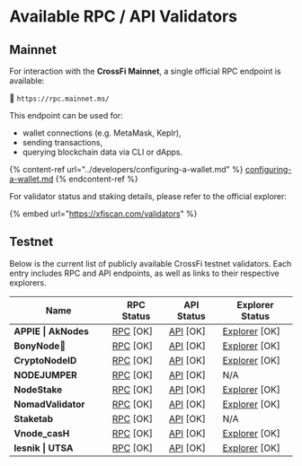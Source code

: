 # Available RPC / API Validators

## Mainnet

For interaction with the **CrossFi Mainnet**, a single official RPC endpoint is available:

🔗 `https://rpc.mainnet.ms/`

This endpoint can be used for:

* wallet connections (e.g. MetaMask, Keplr),
* sending transactions,
* querying blockchain data via CLI or dApps.

{% content-ref url="../developers/configuring-a-wallet.md" %}
[configuring-a-wallet.md](../developers/configuring-a-wallet.md)
{% endcontent-ref %}

For validator status and staking details, please refer to the official explorer:

{% embed url="https://xfiscan.com/validators" %}

## Testnet

Below is the current list of publicly available CrossFi testnet validators. Each entry includes RPC and API endpoints, as well as links to their respective explorers.

<table><thead><tr><th width="159">Name</th><th>RPC Status</th><th>API Status</th><th>Explorer Status</th></tr></thead><tbody><tr><td><strong>APPIE | AkNodes</strong></td><td><a href="https://rpc.crossfi.aknodes.net/">RPC</a> [OK]</td><td><a href="https://api.crossfi.aknodes.net/">API</a> [OK]</td><td><a href="https://explorer.aknodes.com/">Explorer</a> [OK]</td></tr><tr><td><strong>BonyNode💚</strong></td><td><a href="https://crossfi-testnet-rpc.bonynode.online/">RPC</a> [OK]</td><td><a href="https://crossfi-testnet-api.bonynode.online/">API</a> [OK]</td><td><a href="https://bonynode.online/crossfi">Explorer</a> [OK]</td></tr><tr><td><strong>CryptoNodeID</strong></td><td><a href="https://crossfi-testnet-rpc.cryptonode.id/">RPC</a> [OK]</td><td><a href="https://crossfi-testnet-api.cryptonode.id/">API</a> [OK]</td><td><a href="https://testnet.cryptonode.id/crossfi">Explorer</a> [OK]</td></tr><tr><td><strong>NODEJUMPER</strong></td><td><a href="https://rpc.nodejumper.io/crossfitestnet">RPC</a> [OK]</td><td><a href="https://rest.nodejumper.io/crossfitestnet">API</a> [OK]</td><td>N/A</td></tr><tr><td><strong>NodeStake</strong></td><td><a href="https://rpc-t.crossfi.nodestake.org/">RPC</a> [OK]</td><td><a href="https://rpc-t.crossfi.nodestake.org/">API</a> [OK]</td><td><a href="https://explorer.nodestake.org/crossfi-testnet">Explorer</a> [OK]</td></tr><tr><td><strong>NomadValidator</strong></td><td><a href="https://crossfi-rpc-testnet.nomadvalidator.com/">RPC</a> [OK]</td><td><a href="https://crossfi-api-testnet.nomadvalidator.com/">API</a> [OK]</td><td><a href="https://explorer.nomadvalidator.com/crossfi-testnet">Explorer</a> [OK]</td></tr><tr><td><strong>Staketab</strong></td><td><a href="https://crossfi-testnet-rpc.staketab.org/">RPC</a> [OK]</td><td><a href="https://crossfi-testnet-rest.staketab.org/">API</a> [OK]</td><td>N/A</td></tr><tr><td><strong>Vnode_casH</strong></td><td><a href="https://crossfi-testnet-rpc.vnode-cash.online/">RPC</a> [OK]</td><td><a href="https://crossfi-testnet-api.vnode-cash.online/">API</a> [OK]</td><td><a href="https://explorer.vnode-cash.online/crossfi">Explorer</a> [OK]</td></tr><tr><td><strong>lesnik | UTSA</strong></td><td><a href="https://t-crossfi.rpc.utsa.tech/">RPC</a> [OK]</td><td><a href="https://t-crossfi.api.utsa.tech/">API</a> [OK]</td><td><a href="https://exp.utsa.tech/crossfi-test/staking">Explorer</a> [OK]</td></tr></tbody></table>

